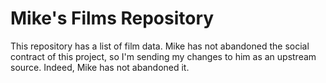 # Mike's Films Repository
 
This repository has a list of film data.
Mike has not abandoned the social contract of this project, so I'm sending my changes to him as an upstream source.
Indeed, Mike has not abandoned it.
